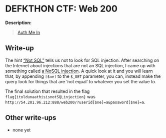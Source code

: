 # DEFKTHON CTF: Web 200

**Description:**

> [Auth Me In](http://54.201.96.212:888/web200/)

## Write-up

The hint [“Not SQL”](https://twitter.com/OpenSecurity_IN/status/440536455614443521) tells us not to look for SQL injection. After searching on the Internet about injections that are not an SQL injection, I came up with something called [a NoSQL injection](http://data.story.lu/2011/03/07/nosql-injection-in-mongo-php). A quick look at it and you will learn that, by appending `[$ne]` to the `$_GET` parameter, you can, instead make the query look for things that are ‘not equal’ to whatever you set the value to.

The final solution that resulted in the flag `flag{itoldunaathisisnotSQLinjection}` was `http://54.201.96.212:888/web200/?userid[$ne]=a&password[$ne]=a`.

## Other write-ups

* none yet
